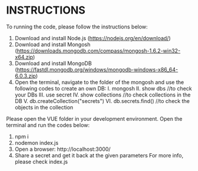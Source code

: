 # INSTRUCTIONS
To running the code, please follow the instructions below: 
1. Download and install Node.js (https://nodejs.org/en/download/)
2. Download and install Mongosh (https://downloads.mongodb.com/compass/mongosh-1.6.2-win32-x64.zip)
3. Download and install MongoDB (https://fastdl.mongodb.org/windows/mongodb-windows-x86_64-6.0.3.zip)
4. Open the terminal, navigate to the folder of the mongosh and use the following codes to create an own DB: 
    I. mongosh
    II. show dbs  //to check your DBs
    III. use secret 
    IV. show collections //to check collections in the DB
    V. db.createCollection("secrets")
    VI. db.secrets.find() //to check the objects in the collection

Please open the VUE folder in your development environment. Open the terminal and run the codes below: 
1. npm i
2. nodemon index.js
3. Open a browser: http://localhost:3000/
4. Share a secret and get it back at the given parameters
For more info, please check index.js

